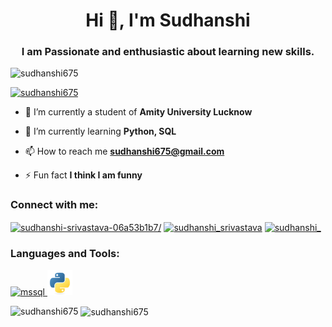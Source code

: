 <h1 align="center">Hi 👋, I'm Sudhanshi</h1>
<h3 align="center">I am Passionate and enthusiastic about learning new skills.</h3>

<p align="left"> <img src="https://komarev.com/ghpvc/?username=sudhanshi675&label=Profile%20views&color=0e75b6&style=flat" alt="sudhanshi675" /> </p>

<p align="left"> <a href="https://github.com/ryo-ma/github-profile-trophy"><img src="https://github-profile-trophy.vercel.app/?username=sudhanshi675" alt="sudhanshi675" /></a> </p>

- 🔭 I’m currently a student of **Amity University Lucknow**

- 🌱 I’m currently learning **Python, SQL**

- 📫 How to reach me **sudhanshi675@gmail.com**

- ⚡ Fun fact **I think I am funny**

<h3 align="left">Connect with me:</h3>
<p align="left">
<a href="https://linkedin.com/in/sudhanshi-srivastava-06a53b1b7/" target="blank"><img align="center" src="https://raw.githubusercontent.com/rahuldkjain/github-profile-readme-generator/master/src/images/icons/Social/linked-in-alt.svg" alt="sudhanshi-srivastava-06a53b1b7/" height="30" width="40" /></a>
<a href="https://instagram.com/sudhanshi_srivastava" target="blank"><img align="center" src="https://raw.githubusercontent.com/rahuldkjain/github-profile-readme-generator/master/src/images/icons/Social/instagram.svg" alt="sudhanshi_srivastava" height="30" width="40" /></a>
<a href="https://www.leetcode.com/sudhanshi_" target="blank"><img align="center" src="https://raw.githubusercontent.com/rahuldkjain/github-profile-readme-generator/master/src/images/icons/Social/leet-code.svg" alt="sudhanshi_" height="30" width="40" /></a>
</p>

<h3 align="left">Languages and Tools:</h3>
<p align="left"> <a href="https://www.microsoft.com/en-us/sql-server" target="_blank"> <img src="https://www.svgrepo.com/show/303229/microsoft-sql-server-logo.svg" alt="mssql" width="40" height="40"/> </a> <a href="https://www.python.org" target="_blank"> <img src="https://raw.githubusercontent.com/devicons/devicon/master/icons/python/python-original.svg" alt="python" width="40" height="40"/> </a> </p>

<p><img align="left" src="https://github-readme-stats.vercel.app/api/top-langs?username=sudhanshi675&show_icons=true&locale=en&layout=compact" alt="sudhanshi675" /></p>

<p>&nbsp;<img align="center" src="https://github-readme-stats.vercel.app/api?username=sudhanshi675&show_icons=true&locale=en" alt="sudhanshi675" /></p>


